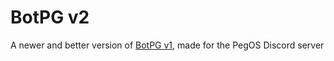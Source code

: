 # BotPG v2
A newer and better version of [BotPG v1](https://github.com/MarcPG1905/BotPG), made for the PegOS Discord server
